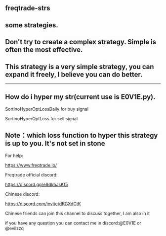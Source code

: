## freqtrade-strs
## some strategies.

## Don't try to create a complex strategy. Simple is often the most effective.

## This strategy is a very simple strategy, you can expand it freely, I believe you can do better.
----------------------------------------------------------------------------------------------------------------------------------------------------------------------------
## How do i hyper my str(current use is E0V1E.py).

SortinoHyperOptLossDaily for buy signal

SortinoHyperOptLoss for sell signal

## Note：which loss function to hyper this strategy is up to you. It's not set in stone

For help:

https://www.freqtrade.io/

Freqtrade official discord:

https://discord.gg/e8dkbJsKf5

Chinese discord:

https://discord.com/invite/dKGXdCtK

Chinese friends can join this channel to discuss together, I am also in it

if you have any question you can contact me in discord:@E0V1E or @evilzzq

